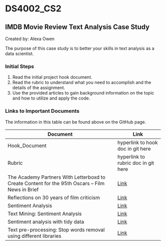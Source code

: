 # DS4002_CS2

## IMDB Movie Review Text Analysis Case Study 

Created by: Alexa Owen 

The purpose of this case study is to better your skills in text analysis as a data scientist. 

### Initial Steps 

1. Read the initial project hook document. 
2. Read the rubric to understand what you need to accomplish and the details of the assignment. 
3. Use the provided articles to gain background information on the topic and how to utilize and apply the code. 

### Links to Important Documents

The information in this table can be found above on the GitHub page.

| Document | Link |
|--------|---------|
| Hook_Document| hyperlink to hook doc in git here |
| Rubric | hyperlink to rubric doc in git here |
| The Academy Partners With Letterboxd to Create Content for the 95th Oscars – Film News in Brief | [Link](https://variety.com/2023/artisans/awards/film-news-in-brief-jan-23-1235499284/) |
| Reflections on 30 years of film criticism | [Link](https://www.cityweekly.net/utah/reflections-on-30-years-of-film-criticism/Content?oid=19549447) |
| Sentiment Analysis | [Link](https://bookdown.org/psonkin18/berkshire/sentiment.html) |
| Text Mining: Sentiment Analysis | [Link](https://uc-r.github.io/sentiment_analysis) |
| Sentiment analysis with tidy data | [Link](https://www.tidytextmining.com/sentiment.html) |
| Text pre-processing: Stop words removal using different libraries | [Link](https://towardsdatascience.com/text-pre-processing-stop-words-removal-using-different-libraries-f20bac19929a) |
